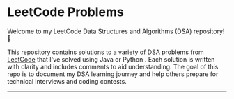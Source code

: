 # LeetCode Problems

Welcome to my LeetCode Data Structures and Algorithms (DSA) repository! 🚀

This repository contains solutions to a variety of DSA problems from [LeetCode](https://leetcode.com/) that I've solved using Java or Python . Each solution is written with clarity and includes comments to aid understanding. The goal of this repo is to document my DSA learning journey and help others prepare for technical interviews and coding contests.

---
